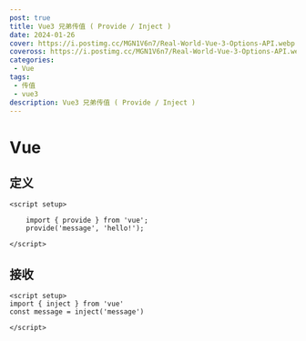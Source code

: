 ```yaml
---
post: true
title: Vue3 兄弟传值 ( Provide / Inject )
date: 2024-01-26
cover: https://i.postimg.cc/MGN1V6n7/Real-World-Vue-3-Options-API.webp
coveross: https://i.postimg.cc/MGN1V6n7/Real-World-Vue-3-Options-API.webp
categories:
 - Vue
tags:
 - 传值
 - vue3
description: Vue3 兄弟传值 ( Provide / Inject )
---
```

# Vue

## 定义
``` vue
<script setup>

    import { provide } from 'vue';
    provide('message', 'hello!');

</script>
```

## 接收
``` vue
<script setup>
import { inject } from 'vue'
const message = inject('message')

</script>

```

